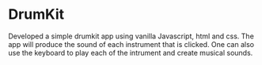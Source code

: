 # DrumKit
Developed a simple drumkit app using vanilla Javascript, html and css. 
The app will produce the sound of each instrument that is clicked.
One can also use the keyboard to play each of the intrument and create musical sounds.

